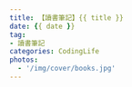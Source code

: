 ```yaml
---
title: 【讀書筆記】{{ title }}
date: {{ date }}
tag:
- 讀書筆記
categories: CodingLife
photos:
  - '/img/cover/books.jpg'
---
```


<!-- more -->